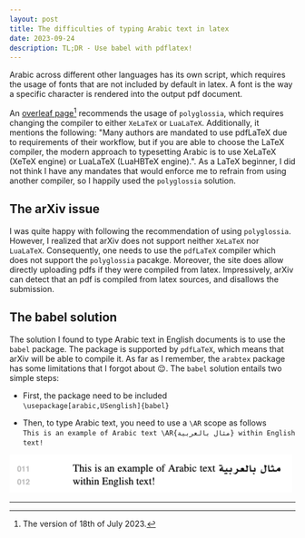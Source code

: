 ```yaml
---
layout: post
title: The difficulties of typing Arabic text in latex
date: 2023-09-24
description: TL;DR - Use babel with pdflatex!
---
```


Arabic across different other languages has its own script, which requires the usage of fonts that are not included by default in latex. A font is the way a specific character is rendered into the output pdf document.

An [overleaf page](https://web.archive.org/web/20230718130842/https://www.overleaf.com/learn/latex/Arabic)[^1] recommends the usage of `polyglossia`, which requires changing the compiler to either `XeLaTeX` or `LuaLaTeX`. Additionally, it mentions the following: "Many authors are mandated to use pdfLaTeX due to requirements of their workflow, but if you are able to choose the LaTeX compiler, the modern approach to typesetting Arabic is to use XeLaTeX (XeTeX engine) or LuaLaTeX (LuaHBTeX engine).". As a LaTeX beginner, I did not think I have any mandates that would enforce me to refrain from using another compiler, so I happily used the `polyglossia` solution.

## The arXiv issue
I was quite happy with following the recommendation of using `polyglossia`. However, I realized that arXiv does not support neither `XeLaTeX` nor `LuaLaTeX`. Consequently, one needs to use the `pdfLaTeX` compiler which does not support the `polyglossia` pacakge. Moreover, the site does allow directly uploading pdfs if they were compiled from latex. Impressively, arXiv can detect that an pdf is compiled from latex sources, and disallows the submission.

## The babel solution
The solution I found to type Arabic text in English documents is to use the `babel` package. The package is supported by `pdfLaTeX`, which means that arXiv will be able to compile it. As far as I remember, the `arabtex` package has some limitations that I forgot about 😌. The `babel` solution entails two simple steps: 

* First, the package need to be included <br> `\usepackage[arabic,USenglish]{babel}`

* Then, to type Arabic text, you need to use a `\AR` scope as follows <br> `This is an example of Arabic text \AR{مثال بالعربية} within English text!`

<img src="assets/img/arabic_latex.png" alt="compiled text!">

<hr/>

[^1]: The version of 18th of July 2023.